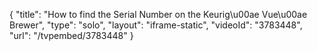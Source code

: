 {
    "title": "How to find the Serial Number on the Keurig\u00ae Vue\u00ae Brewer",
    "type": "solo",
    "layout": "iframe-static",
    "videoId": "3783448",
    "url": "\/tvpembed\/3783448"
}